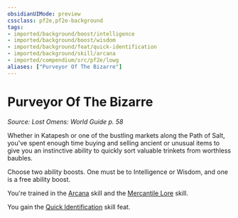 ```yaml
---
obsidianUIMode: preview
cssclass: pf2e,pf2e-background
tags:
- imported/background/boost/intelligence
- imported/background/boost/wisdom
- imported/background/feat/quick-identification
- imported/background/skill/arcana
- imported/compendium/src/pf2e/lowg
aliases: ["Purveyor Of The Bizarre"]
---
```

# Purveyor Of The Bizarre
*Source: Lost Omens: World Guide p. 58*  

Whether in Katapesh or one of the bustling markets along the Path of Salt, you've spent enough time buying and selling ancient or unusual items to give you an instinctive ability to quickly sort valuable trinkets from worthless baubles.

Choose two ability boosts. One must be to Intelligence or Wisdom, and one is a free ability boost.

You're trained in the [Arcana](../../skills.md#Arcana) skill and the [Mercantile Lore](../../skills.md#Lore) skill.

You gain the [Quick Identification](../../feats/quick-identification.md) skill feat.
